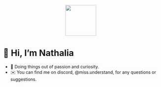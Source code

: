 <div id="header" align="center">
  <img src="https://media1.giphy.com/media/v1.Y2lkPTc5MGI3NjExOXlhNTBlOGVjaGpmYWppZGhrdThjazU1YXowM3JlaHdxZHFtZzgyaCZlcD12MV9pbnRlcm5hbF9naWZfYnlfaWQmY3Q9Zw/HzPtbOKyBoBFsK4hyc/giphy.webp" width="100"/>
</div>

# 👋 **Hi, I’m Nathalia**
- 🌱 Doing things out of passion and curiosity.
- ✉️ You can find me on discord, @miss.understand, for any questions or suggestions.

<!---
rellumgeluk/rellumgeluk is a ✨ special ✨ repository because its `README.md` (this file) appears on your GitHub profile.
You can click the Preview link to take a look at your changes.
--->
